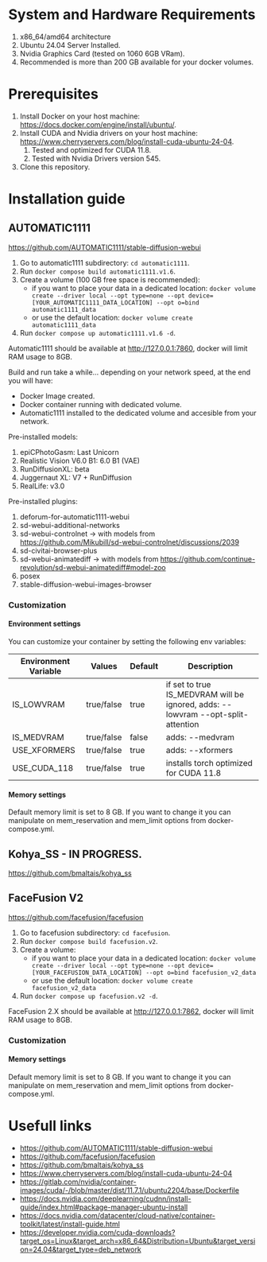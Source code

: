 # System and Hardware Requirements
1. x86_64/amd64 architecture
2. Ubuntu 24.04 Server Installed.
3. Nvidia Graphics Card (tested on 1060 6GB VRam).
4. Recommended is more than 200 GB available for your docker volumes.

# Prerequisites
1. Install Docker on your host machine: https://docs.docker.com/engine/install/ubuntu/.
2. Install CUDA and Nvidia drivers on your host machine: https://www.cherryservers.com/blog/install-cuda-ubuntu-24-04.
   1. Tested and optimized for CUDA 11.8.
   2. Tested with Nvidia Drivers version 545.
3. Clone this repository.

# Installation guide

## AUTOMATIC1111
https://github.com/AUTOMATIC1111/stable-diffusion-webui

1. Go to automatic1111 subdirectory: `cd automatic1111`.
2. Run `docker compose build automatic1111.v1.6`.
3. Create a volume (100 GB free space is recommended):
   - if you want to place your data in a dedicated location: `docker volume create --driver local --opt type=none --opt device=[YOUR_AUTOMATIC1111_DATA_LOCATION] --opt o=bind automatic1111_data`
   - or use the default location: `docker volume create automatic1111_data`
4. Run `docker compose up automatic1111.v1.6 -d`.

Automatic1111 should be available at http://127.0.0.1:7860, docker will limit RAM usage to 8GB.

Build and run take a while... depending on your network speed, at the end you will have:
- Docker Image created.
- Docker container running with dedicated volume.
- Automatic1111 installed to the dedicated volume and accesible from your network.

Pre-installed models:
1. epiCPhotoGasm: Last Unicorn
2. Realistic Vision V6.0 B1: 6.0 B1 (VAE)
3. RunDiffusionXL: beta
4. Juggernaut XL: V7 + RunDiffusion
5. RealLife: v3.0

Pre-installed plugins:
1. deforum-for-automatic1111-webui
2. sd-webui-additional-networks
3. sd-webui-controlnet -> with models from https://github.com/Mikubill/sd-webui-controlnet/discussions/2039
4. sd-civitai-browser-plus
5. sd-webui-animatediff -> with models from https://github.com/continue-revolution/sd-webui-animatediff#model-zoo
6. posex
7. stable-diffusion-webui-images-browser

### Customization

#### Environment settings
You can customize your container by setting the following env variables:

| Environment Variable | Values     | Default | Description                                                                      |
|----------------------|------------|---------|----------------------------------------------------------------------------------|
| IS_LOWVRAM           | true/false | true    | if set to true IS_MEDVRAM will be ignored, adds: --lowvram --opt-split-attention |
| IS_MEDVRAM           | true/false | false   | adds: --medvram                                                                  |
| USE_XFORMERS         | true/false | true    | adds: --xformers                                                                 |
| USE_CUDA_118         | true/false | true    | installs torch optimized for CUDA 11.8                                           |

#### Memory settings
Default memory limit is set to 8 GB. If you want to change it you can manipulate on mem_reservation and mem_limit options from docker-compose.yml.

## Kohya_SS - IN PROGRESS.
https://github.com/bmaltais/kohya_ss

## FaceFusion V2
https://github.com/facefusion/facefusion

1. Go to facefusion subdirectory: `cd facefusion`.
2. Run `docker compose build facefusion.v2`.
3. Create a volume:
   - if you want to place your data in a dedicated location: `docker volume create --driver local --opt type=none --opt device=[YOUR_FACEFUSION_DATA_LOCATION] --opt o=bind facefusion_v2_data`
   - or use the default location: `docker volume create facefusion_v2_data`
4. Run `docker compose up facefusion.v2 -d`.

FaceFusion 2.X should be available at http://127.0.0.1:7862, docker will limit RAM usage to 8GB.

### Customization

#### Memory settings
Default memory limit is set to 8 GB. If you want to change it you can manipulate on mem_reservation and mem_limit options from docker-compose.yml.

# Usefull links
- https://github.com/AUTOMATIC1111/stable-diffusion-webui
- https://github.com/facefusion/facefusion
- https://github.com/bmaltais/kohya_ss
- https://www.cherryservers.com/blog/install-cuda-ubuntu-24-04
- https://gitlab.com/nvidia/container-images/cuda/-/blob/master/dist/11.7.1/ubuntu2204/base/Dockerfile
- https://docs.nvidia.com/deeplearning/cudnn/install-guide/index.html#package-manager-ubuntu-install
- https://docs.nvidia.com/datacenter/cloud-native/container-toolkit/latest/install-guide.html
- https://developer.nvidia.com/cuda-downloads?target_os=Linux&target_arch=x86_64&Distribution=Ubuntu&target_version=24.04&target_type=deb_network
